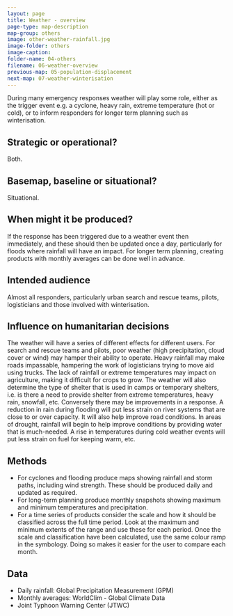 ```yaml
---
layout: page
title: Weather - overview
page-type: map-description
map-group: others
image: other-weather-rainfall.jpg
image-folder: others
image-caption: 
folder-name: 04-others
filename: 06-weather-overview
previous-map: 05-population-displacement
next-map: 07-weather-winterisation
---
```


During many emergency responses weather will play some role, either as the trigger event e.g. a cyclone, heavy rain, extreme temperature \(hot or cold\), or to inform responders for longer term planning such as winterisation.

## Strategic or operational?

Both.

## Basemap, baseline or situational?

Situational.

## When might it be produced?

If the response has been triggered due to a weather event then immediately, and these should then be updated once a day, particularly for floods where rainfall will have an impact. For longer term planning, creating products with monthly averages can be done well in advance.

## Intended audience

Almost all responders, particularly urban search and rescue teams, pilots, logisticians and those involved with winterisation.

## Influence on humanitarian decisions

The weather will have a series of different effects for different users. For search and rescue teams and pilots, poor weather \(high precipitation, cloud cover or wind\) may hamper their ability to operate. Heavy rainfall may make roads impassable, hampering the work of logisticians trying to move aid using trucks. The lack of rainfall or extreme temperatures may impact on agriculture, making it difficult for crops to grow. The weather will also determine the type of shelter that is used in camps or temporary shelters, i.e. is there a need to provide shelter from extreme temperatures, heavy rain, snowfall, etc. Conversely there may be improvements in a response. A reduction in rain during flooding will put less strain on river systems that are close to or over capacity. It will also help improve road conditions. In areas of drought, rainfall will begin to help improve conditions by providing water that is much-needed. A rise in temperatures during cold weather events will put less strain on fuel for keeping warm, etc.

## Methods

* For cyclones and flooding produce maps showing rainfall and storm paths, including wind strength. These should be produced daily and updated as required.
* For long-term planning produce monthly snapshots showing maximum and minimum temperatures and precipitation.
* For a time series of products consider the scale and how it should be classified across the full time period. Look at the maximum and minimum extents of the range and use these for each period. Once the scale and classification have been calculated, use the same colour ramp in the symbology. Doing so makes it easier for the user to compare each month.

## Data

* Daily rainfall: Global Precipitation Measurement \(GPM\)
* Monthly averages: WorldClim - Global Climate Data
* Joint Typhoon Warning Center \(JTWC\)

